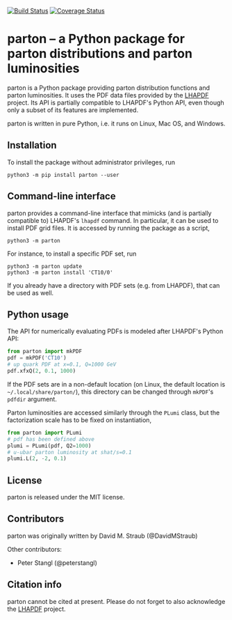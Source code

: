 [![Build Status](https://travis-ci.org/DavidMStraub/parton.svg?branch=master)](https://travis-ci.org/DavidMStraub/parton) [![Coverage Status](https://coveralls.io/repos/github/DavidMStraub/parton/badge.svg?branch=master)](https://coveralls.io/github/DavidMStraub/parton?branch=master)

# parton &ndash; a Python package for parton distributions and parton luminosities

parton is a Python package providing parton distribution functions and parton luminosities. It uses the PDF data files provided by the [LHAPDF](https://lhapdf.hepforge.org/) project. Its API is  partially compatible to LHAPDF's Python API, even though only a subset of its features are implemented.

parton is written in pure Python, i.e. it runs on Linux, Mac OS, and Windows.

## Installation

To install the package without administrator privileges, run
```
python3 -m pip install parton --user
```

## Command-line interface

parton provides a command-line interface that mimicks (and is partially compatible to) LHAPDF's `lhapdf` command. In particular, it can be used to install PDF grid files. It is accessed by running the package as a script,
```
python3 -m parton
```
For instance, to install a specific PDF set, run
```
python3 -m parton update
python3 -m parton install 'CT10/0'
```
If you already have a directory with PDF sets (e.g. from LHAPDF), that can be used as well.

## Python usage

The API for numerically evaluating PDFs is modeled after LHAPDF's Python API:
```python
from parton import mkPDF
pdf = mkPDF('CT10')
# up quark PDF at x=0.1, Q=1000 GeV
pdf.xfxQ(2, 0.1, 1000)
```
If the PDF sets are in a non-default location (on Linux, the default location is `~/.local/share/parton/`), this directory can be changed through `mkPDF`'s `pdfdir` argument.

Parton luminosities are accessed similarly through the `PLumi` class, but the factorization scale has to be fixed on instantiation,
```python
from parton import PLumi
# pdf has been defined above
plumi = PLumi(pdf, Q2=1000)
# u-ubar parton luminosity at shat/s=0.1
plumi.L(2, -2, 0.1)
```

## License

parton is released under the MIT license.

## Contributors

parton was originally written by David M. Straub (@DavidMStraub)

Other contributors:

- Peter Stangl (@peterstangl)

## Citation info

parton cannot be cited at present. Please do not forget to also acknowledge the [LHAPDF](https://lhapdf.hepforge.org/) project.
